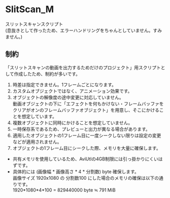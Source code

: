 # SlitScan_M
スリットスキャンスクリプト  
(息抜きとして作ったため、エラーハンドリングをちゃんとしていません。すみません。)

## 制約
「スリットスキャンの動画を出力するためだけのプロジェクト」用スクリプトとして作成したため、制約が多いです。

1. 時差は指定できません。1フレームごとになります。
2. カスタムオブジェクトではなく、アニメーション効果です。
3. オブジェクトの解像度の途中変更に対応していません。  
動画オブジェクトの下に「エフェクトを何もかけない・フレームバッファをクリアがオンのフレームバッファオブジェクト」を用意し、そこにかけることを想定しています。
4. 複数オブジェクトに同時にかけることを想定していません。
5. 一時保存系であるため、プレビューと出力が異なる場合があります。
6. 適用したオブジェクトの1フレーム目に一度シークしない限りは設定の変更などが適用されません。
7. オブジェクトの1フレーム目にシークした際、メモリを大量に確保します。
- 共有メモリを使用しているため、AviUtlの4GB制限には引っ掛かりにくいはずです。
- 具体的には (画像幅 \* 画像高さ \* 4 \* 分割数) byte 確保します。  
  画像サイズ 1920x1080 の 分割数100 にした場合のメモリの確保は以下の通りです。  
  1920\*1080\*4\*100 = 829440000 byte ≒ 791 MiB
